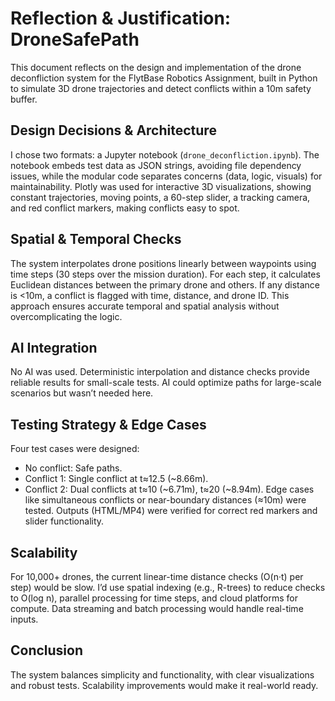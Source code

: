 # Reflection & Justification: DroneSafePath

This document reflects on the design and implementation of the drone deconfliction system for the FlytBase Robotics Assignment, built in Python to simulate 3D drone trajectories and detect conflicts within a 10m safety buffer.

## Design Decisions & Architecture
I chose two formats: a Jupyter notebook (`drone_deconfliction.ipynb`). The notebook embeds test data as JSON strings, avoiding file dependency issues, while the modular code separates concerns (data, logic, visuals) for maintainability. Plotly was used for interactive 3D visualizations, showing constant trajectories, moving points, a 60-step slider, a tracking camera, and red conflict markers, making conflicts easy to spot.

## Spatial & Temporal Checks
The system interpolates drone positions linearly between waypoints using time steps (30 steps over the mission duration). For each step, it calculates Euclidean distances between the primary drone and others. If any distance is <10m, a conflict is flagged with time, distance, and drone ID. This approach ensures accurate temporal and spatial analysis without overcomplicating the logic.

## AI Integration
No AI was used. Deterministic interpolation and distance checks provide reliable results for small-scale tests. AI could optimize paths for large-scale scenarios but wasn’t needed here.

## Testing Strategy & Edge Cases
Four test cases were designed:
- No conflict: Safe paths.
- Conflict 1: Single conflict at t≈12.5 (~8.66m).
- Conflict 2: Dual conflicts at t≈10 (~6.71m), t≈20 (~8.94m).
Edge cases like simultaneous conflicts or near-boundary distances (≈10m) were tested. Outputs (HTML/MP4) were verified for correct red markers and slider functionality.

## Scalability
For 10,000+ drones, the current linear-time distance checks (O(n·t) per step) would be slow. I’d use spatial indexing (e.g., R-trees) to reduce checks to O(log n), parallel processing for time steps, and cloud platforms for compute. Data streaming and batch processing would handle real-time inputs.

## Conclusion
The system balances simplicity and functionality, with clear visualizations and robust tests. Scalability improvements would make it real-world ready.
